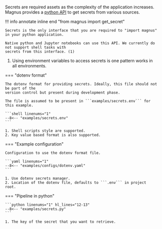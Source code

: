Secrets are required assets as the complexity of the application increases. Magnus provides a
[python API](../interactions.md/#magnus.get_secret) to get secrets from various sources.

!!! info annotate inline end "from magnus import get_secret"

    Secrets is the only interface that you are required to "import magnus" in your python application.

    Native python and Jupyter notebooks can use this API. We currently do not support shell tasks with
    secrets from this interface. (1)

1. Using environment variables to access secrets is one pattern works in all environments.

=== "dotenv format"

    The dotenv format for providing secrets. Ideally, this file should not be part of the
    version control but present during development phase.

    The file is assumed to be present in ```examples/secrets.env``` for this example.

    ```shell linenums="1"
    --8<-- "examples/secrets.env"
    ```

    1. Shell scripts style are supported.
    2. Key value based format is also supported.


=== "Example configuration"

    Configuration to use the dotenv format file.

    ```yaml linenums="1"
    --8<-- "examples/configs/dotenv.yaml"
    ```

    1. Use dotenv secrets manager.
    2. Location of the dotenv file, defaults to ```.env``` in project root.


=== "Pipeline in python"

    ```python linenums="1" hl_lines="12-13"
    --8<-- "examples/secrets.py"
    ```

    1. The key of the secret that you want to retrieve.
